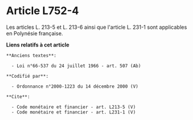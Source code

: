 # Article L752-4

Les articles L. 213-5 et L. 213-6 ainsi que l'article L. 231-1 sont applicables en Polynésie française.

**Liens relatifs à cet article**

	**Anciens textes**:

	  - Loi n°66-537 du 24 juillet 1966 - art. 507 (Ab)

	**Codifié par**:

	  - Ordonnance n°2000-1223 du 14 décembre 2000 (V)

	**Cite**:

	  - Code monétaire et financier - art. L213-5 (V)
	  - Code monétaire et financier - art. L231-1 (V)
